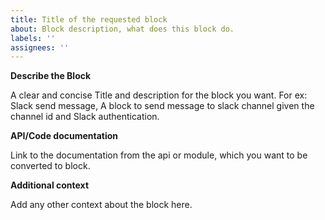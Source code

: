 ```yaml
---
title: Title of the requested block
about: Block description, what does this block do.
labels: ''
assignees: ''
---
```



**Describe the Block**

A clear and concise Title and description for the block you want.
For ex: Slack send message, A block to send message to slack channel given the channel id and Slack authentication.



**API/Code documentation**

Link to the documentation from the api or module, which you want to be converted to block.



**Additional context**

Add any other context about the block here.

